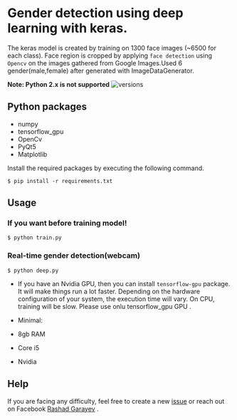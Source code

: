 

# Gender detection using deep learning with keras.
The keras model is created by training  on 1300 face images (~6500 for each class). Face region is cropped by applying `face detection` using `Opencv` on the images gathered from Google Images.Used 6 gender(male,female) after generated with ImageDataGenerator.

**Note: Python 2.x is not supported**
<img src="https://camo.githubusercontent.com/ba2171fe9ab58bba2f169b740c35c26bd3cb4241/68747470733a2f2f696d672e736869656c64732e696f2f707970692f707976657273696f6e732f70796261646765732e737667" alt="versions" data-canonical-src="https://img.shields.io/pypi/pyversions/pybadges.svg" style="max-width:100%;">

## Python packages
* numpy
* tensorflow_gpu
* OpenCv
* PyQt5
* Matplotlib


Install the required packages by executing the following command.

`$ pip install -r requirements.txt`

 





## Usage

### If you want before training model!
`$ python train.py`

### Real-time gender detection(webcam)

`$ python deep.py`


- If you have an Nvidia GPU, then you can install `tensorflow-gpu` package. It will make things run a lot faster.
Depending on the hardware configuration of your system, the execution time will vary. On CPU, training will be slow. Please use onlu tensorflow_gpu  GPU .


- Minimal:
- 8gb RAM
- Core i5
- Nvidia


## Help
If you are facing any difficulty, feel free to create a new [issue](https://github.com/RashadGarayev/genderDetectionKeras/issues) or reach out on Facebook [Rashad Garayev](https://www.facebook.com/fly.trion) .
